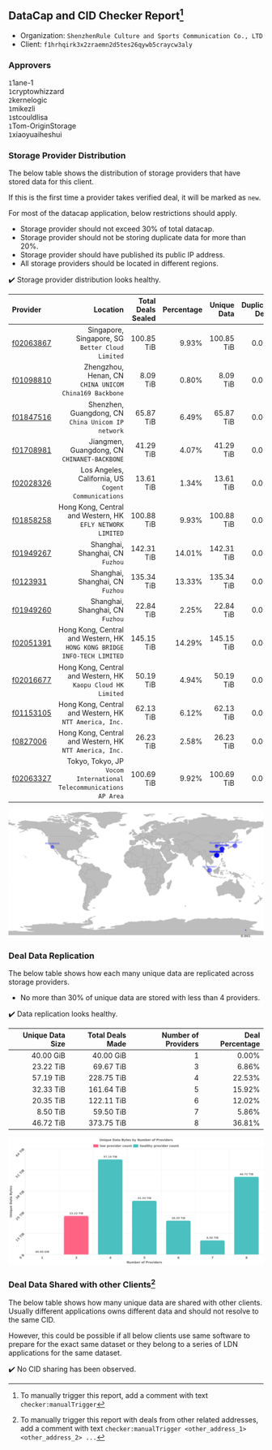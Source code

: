 ## DataCap and CID Checker Report[^1]
 - Organization: `ShenzhenRule Culture and Sports Communication Co., LTD`
 - Client: `f1hrhqirk3x2zraemn2d5tes26qywb5craycw3aly`
### Approvers
`1`1ane-1<br/>`1`cryptowhizzard<br/>`2`kernelogic<br/>`1`mikezli<br/>`1`stcouldlisa<br/>`1`Tom-OriginStorage<br/>`1`xiaoyuaiheshui

### Storage Provider Distribution
The below table shows the distribution of storage providers that have stored data for this client.

If this is the first time a provider takes verified deal, it will be marked as `new`.

For most of the datacap application, below restrictions should apply.
 - Storage provider should not exceed 30% of total datacap.
 - Storage provider should not be storing duplicate data for more than 20%.
 - Storage provider should have published its public IP address.
 - All storage providers should be located in different regions.

✔️ Storage provider distribution looks healthy.

| Provider                                              |                                                                    Location | Total Deals Sealed | Percentage | Unique Data | Duplicate Deals |
| :---------------------------------------------------- | --------------------------------------------------------------------------: | -----------------: | ---------: | ----------: | --------------: |
| [f02063867](https://filfox.info/en/address/f02063867) |                         Singapore, Singapore, SG<br/>`Better Cloud Limited` |         100.85 TiB |      9.93% |  100.85 TiB |           0.00% |
| [f01098810](https://filfox.info/en/address/f01098810) |                   Zhengzhou, Henan, CN<br/>`CHINA UNICOM China169 Backbone` |           8.09 TiB |      0.80% |    8.09 TiB |           0.00% |
| [f01847516](https://filfox.info/en/address/f01847516) |                       Shenzhen, Guangdong, CN<br/>`China Unicom IP network` |          65.87 TiB |      6.49% |   65.87 TiB |           0.00% |
| [f01708981](https://filfox.info/en/address/f01708981) |                             Jiangmen, Guangdong, CN<br/>`CHINANET-BACKBONE` |          41.29 TiB |      4.07% |   41.29 TiB |           0.00% |
| [f02028326](https://filfox.info/en/address/f02028326) |                     Los Angeles, California, US<br/>`Cogent Communications` |          13.61 TiB |      1.34% |   13.61 TiB |           0.00% |
| [f01858258](https://filfox.info/en/address/f01858258) |               Hong Kong, Central and Western, HK<br/>`EFLY NETWORK LIMITED` |         100.88 TiB |      9.93% |  100.88 TiB |           0.00% |
| [f01949267](https://filfox.info/en/address/f01949267) |                                         Shanghai, Shanghai, CN<br/>`Fuzhou` |         142.31 TiB |     14.01% |  142.31 TiB |           0.00% |
| [f0123931](https://filfox.info/en/address/f0123931)   |                                         Shanghai, Shanghai, CN<br/>`Fuzhou` |         135.34 TiB |     13.33% |  135.34 TiB |           0.00% |
| [f01949260](https://filfox.info/en/address/f01949260) |                                         Shanghai, Shanghai, CN<br/>`Fuzhou` |          22.84 TiB |      2.25% |   22.84 TiB |           0.00% |
| [f02051391](https://filfox.info/en/address/f02051391) | Hong Kong, Central and Western, HK<br/>`HONG KONG BRIDGE INFO-TECH LIMITED` |         145.15 TiB |     14.29% |  145.15 TiB |           0.00% |
| [f02016677](https://filfox.info/en/address/f02016677) |             Hong Kong, Central and Western, HK<br/>`Kaopu Cloud HK Limited` |          50.19 TiB |      4.94% |   50.19 TiB |           0.00% |
| [f01153105](https://filfox.info/en/address/f01153105) |                  Hong Kong, Central and Western, HK<br/>`NTT America, Inc.` |          62.13 TiB |      6.12% |   62.13 TiB |           0.00% |
| [f0827006](https://filfox.info/en/address/f0827006)   |                  Hong Kong, Central and Western, HK<br/>`NTT America, Inc.` |          26.23 TiB |      2.58% |   26.23 TiB |           0.00% |
| [f02063327](https://filfox.info/en/address/f02063327) |       Tokyo, Tokyo, JP<br/>`Vocom International Telecommunications AP Area` |         100.69 TiB |      9.92% |  100.69 TiB |           0.00% |

<img src="https://raw.githubusercontent.com/data-preservation-programs/filplus-checker-assets/main/filecoin-project/filecoin-plus-large-datasets/issues/1471/1681691089654.png"/>

### Deal Data Replication
The below table shows how each many unique data are replicated across storage providers.

- No more than 30% of unique data are stored with less than 4 providers.

✔️ Data replication looks healthy.

| Unique Data Size | Total Deals Made | Number of Providers | Deal Percentage |
| ---------------: | ---------------: | ------------------: | --------------: |
|        40.00 GiB |        40.00 GiB |                   1 |           0.00% |
|        23.22 TiB |        69.67 TiB |                   3 |           6.86% |
|        57.19 TiB |       228.75 TiB |                   4 |          22.53% |
|        32.33 TiB |       161.64 TiB |                   5 |          15.92% |
|        20.35 TiB |       122.11 TiB |                   6 |          12.02% |
|         8.50 TiB |        59.50 TiB |                   7 |           5.86% |
|        46.72 TiB |       373.75 TiB |                   8 |          36.81% |

<img src="https://raw.githubusercontent.com/data-preservation-programs/filplus-checker-assets/main/filecoin-project/filecoin-plus-large-datasets/issues/1471/1681691090375.png"/>

### Deal Data Shared with other Clients[^3]
The below table shows how many unique data are shared with other clients.
Usually different applications owns different data and should not resolve to the same CID.

However, this could be possible if all below clients use same software to prepare for the exact same dataset or they belong to a series of LDN applications for the same dataset.

✔️ No CID sharing has been observed.

[^1]: To manually trigger this report, add a comment with text `checker:manualTrigger`

[^2]: Deals from those addresses are combined into this report as they are specified with `checker:manualTrigger`

[^3]: To manually trigger this report with deals from other related addresses, add a comment with text `checker:manualTrigger <other_address_1> <other_address_2> ...`
